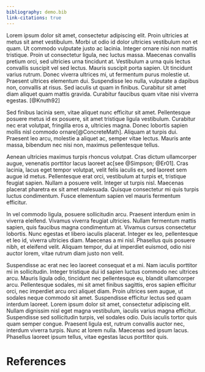 ```yaml
---
bibliography: demo.bib
link-citations: true
---
```


Lorem ipsum dolor sit amet, consectetur adipiscing elit. Proin ultricies at metus sit amet vestibulum. Morbi ut odio id dolor ultricies vestibulum non et quam. Ut commodo vulputate justo ac lacinia. Integer ornare nisi non mattis tristique. Proin ut consectetur ligula, nec luctus massa. Maecenas convallis pretium orci, sed ultricies urna tincidunt at. Vestibulum a urna quis lectus convallis suscipit vel sed lectus. Mauris suscipit porta sapien. Ut tincidunt varius rutrum. Donec viverra ultrices mi, ut fermentum purus molestie ut. Praesent ultrices elementum dui. Suspendisse leo nulla, vulputate a dapibus non, convallis at risus. Sed iaculis ut quam in finibus. Curabitur sit amet diam aliquet quam mattis gravida. Curabitur faucibus quam vitae nisi viverra egestas. [@Knuth92]

Sed finibus lacinia sem, vitae aliquet nunc efficitur sit amet. Pellentesque posuere metus id ex posuere, sit amet tristique ligula vestibulum. Curabitur nec erat volutpat, fringilla eros a, ultricies magna. Donec lobortis sapien mollis nisl commodo ornare[@ConcreteMath]. Aliquam at turpis dui. Praesent leo arcu, molestie a aliquet ac, semper vitae lectus. Mauris ante massa, bibendum nec nisi non, maximus pellentesque tellus.

Aenean ultricies maximus turpis rhoncus volutpat. Cras dictum ullamcorper augue, venenatis porttitor lacus laoreet ac[see @Simpson; @Er01]. Cras lacinia, lacus eget tempor volutpat, velit felis iaculis ex, sed laoreet sem augue id metus. Pellentesque erat orci, vestibulum at turpis et, tristique feugiat sapien. Nullam a posuere velit. Integer ut turpis nisl. Maecenas placerat pharetra ex sit amet malesuada. Quisque consectetur mi quis turpis luctus condimentum. Fusce elementum sapien vel mauris fermentum efficitur.

In vel commodo ligula, posuere sollicitudin arcu. Praesent interdum enim in viverra eleifend. Vivamus viverra feugiat ultricies. Nullam fermentum mattis sapien, quis faucibus magna condimentum at. Vivamus cursus consectetur lobortis. Nunc egestas et libero iaculis placerat. Integer ex leo, pellentesque et leo id, viverra ultricies diam. Maecenas a mi nisl. Phasellus quis posuere nibh, et eleifend velit. Aliquam tempor, dui at imperdiet euismod, odio nisi auctor lorem, vitae rutrum diam justo non velit.

Suspendisse ac erat nec leo laoreet consequat et a mi. Nam iaculis porttitor mi in sollicitudin. Integer tristique dui id sapien luctus commodo nec ultrices arcu. Mauris ligula odio, tincidunt nec pellentesque eu, blandit ullamcorper arcu. Pellentesque sodales, mi sit amet finibus sagittis, eros sapien efficitur orci, nec imperdiet arcu orci aliquet diam. Proin ultrices sem augue, ut sodales neque commodo sit amet. Suspendisse efficitur lectus sed quam interdum laoreet. Lorem ipsum dolor sit amet, consectetur adipiscing elit. Nullam dignissim nisl eget magna vestibulum, iaculis varius magna efficitur. Suspendisse sed sollicitudin turpis, vel sodales odio. Duis iaculis tortor quis quam semper congue. Praesent ligula est, rutrum convallis auctor nec, interdum viverra turpis. Nunc at lorem nulla. Maecenas sed ipsum lacus. Phasellus laoreet ipsum tellus, vitae egestas lacus porttitor quis.

# References
